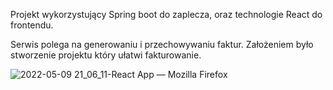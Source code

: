 Projekt wykorzystujący Spring boot do zaplecza, oraz technologie React do frontendu.

Serwis polega na generowaniu i przechowywaniu faktur.
Założeniem było stworzenie projektu który ułatwi fakturowanie. 

![2022-05-09 21_06_11-React App — Mozilla Firefox](https://user-images.githubusercontent.com/73690548/167479944-725b52d1-2c3d-49f4-a31e-f58d09205253.png)

